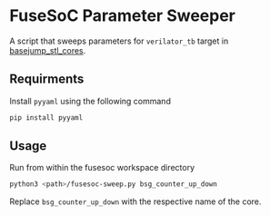 # FuseSoC Parameter Sweeper

A script that sweeps parameters for `verilator_tb` target in [basejump_stl_cores](https://github.com/adithyasunil26/basejump_stl_cores).

## Requirments
Install `pyyaml` using the following command
```bash
pip install pyyaml
```

## Usage
Run from within the fusesoc workspace directory
```bash
python3 <path>/fusesoc-sweep.py bsg_counter_up_down
```
Replace `bsg_counter_up_down` with the respective name of the core.
